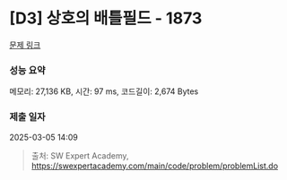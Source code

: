 # [D3] 상호의 배틀필드 - 1873 

[문제 링크](https://swexpertacademy.com/main/code/problem/problemDetail.do?contestProbId=AV5LyE7KD2ADFAXc) 

### 성능 요약

메모리: 27,136 KB, 시간: 97 ms, 코드길이: 2,674 Bytes

### 제출 일자

2025-03-05 14:09



> 출처: SW Expert Academy, https://swexpertacademy.com/main/code/problem/problemList.do